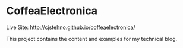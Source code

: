 # CoffeaElectronica

Live Site: http://cjstehno.github.io/coffeaelectronica/

This project contains the content and examples for my technical blog.
